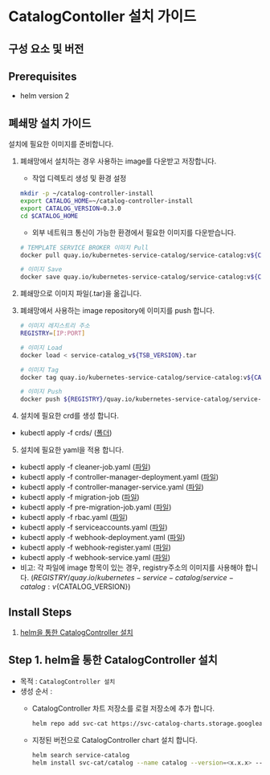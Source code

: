 
# CatalogContoller 설치 가이드

## 구성 요소 및 버전

## Prerequisites
- helm version 2

## 폐쇄망 설치 가이드
설치에 필요한 이미지를 준비합니다.

1. 폐쇄망에서 설치하는 경우 사용하는 image를 다운받고 저장합니다.

   - 작업 디렉토리 생성 및 환경 설정

   ```bash
   mkdir -p ~/catalog-controller-install
   export CATALOG_HOME=~/catalog-controller-install
   export CATALOG_VERSION=0.3.0
   cd $CATALOG_HOME
   ```

   - 외부 네트워크 통신이 가능한 환경에서 필요한 이미지를 다운받습니다.

   ```bash
   # TEMPLATE SERVICE BROKER 이미지 Pull
   docker pull quay.io/kubernetes-service-catalog/service-catalog:v${CATALOG_VERSION}

   # 이미지 Save
   docker save quay.io/kubernetes-service-catalog/service-catalog:v${CATALOG_VERSION} > service-catalog_v${TSB_VERSION}.tar
   ```

2. 폐쇄망으로 이미지 파일(.tar)을 옮깁니다.

3. 폐쇄망에서 사용하는 image repository에 이미지를 push 합니다.

   ```bash
   # 이미지 레지스트리 주소
   REGISTRY=[IP:PORT]

   # 이미지 Load
   docker load < service-catalog_v${TSB_VERSION}.tar

   # 이미지 Tag
   docker tag quay.io/kubernetes-service-catalog/service-catalog:v${CATALOG_VERSION} ${REGISTRY}/quay.io/kubernetes-service-catalog/service-catalog:v${CATALOG_VERSION}

   # 이미지 Push
   docker push ${REGISTRY}/quay.io/kubernetes-service-catalog/service-catalog:v${CATALOG_VERSION}
   ```
4. 설치에 필요한 crd를 생성 합니다.
- kubectl apply -f crds/ ([폴더](./yaml_install/crds))

5. 설치에 필요한 yaml을 적용 합니다.
- kubectl apply -f cleaner-job.yaml ([파일](./yaml_install/cleaner-job.yaml))
- kubectl apply -f controller-manager-deployment.yaml ([파일](./yaml_install/controller-manager-deployment.yaml))
- kubectl apply -f controller-manager-service.yaml ([파일](./yaml_install/controller-manager-service.yaml))
- kubectl apply -f migration-job ([파일](./yaml_install/migration-job.yaml))
- kubectl apply -f pre-migration-job.yaml ([파일](./yaml_install/pre-migration-job.yaml))
- kubectl apply -f rbac.yaml ([파일](./yaml_install/rbac.yaml))
- kubectl apply -f serviceaccounts.yaml ([파일](./yaml_install/serviceaccounts.yaml))
- kubectl apply -f webhook-deployment.yaml ([파일](./yaml_install/webhook-deployment.yaml))
- kubectl apply -f webhook-register.yaml ([파일](./yaml_install/webhook-register.yaml))
- kubectl apply -f webhook-service.yaml ([파일](./yaml_install/webhook-service.yaml))
- 비고: 각 파일에 image 항목이 있는 경우, registry주소의 이미지를 사용해야 합니다. (${REGISTRY}/quay.io/kubernetes-service-catalog/service-catalog:v${CATALOG_VERSION})

## Install Steps
1. [helm을 통한 CatalogController 설치](Step-1-helm을-통한-CatalogController-설치)

## Step 1. helm을 통한 CatalogController 설치
- 목적 : `CatalogController 설치`
- 생성 순서 : 
    - CatalogController 차트 저장소를 로컬 저장소에 추가 합니다.
      ```bash
      helm repo add svc-cat https://svc-catalog-charts.storage.googleapis.com
      ```

    - 지정된 버전으로 CatalogController chart 설치 합니다.
      ```bash
      helm search service-catalog
      helm install svc-cat/catalog --name catalog --version=<x.x.x> --namespace catalog
      ```

